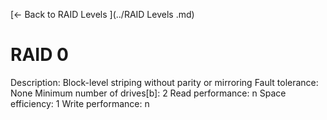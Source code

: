 [← Back to RAID Levels ](../RAID Levels .md)

# RAID 0

Description: Block-level striping without parity or mirroring
Fault tolerance: None
Minimum number of drives[b]: 2
Read performance: n
Space efficiency: 1
Write performance: n